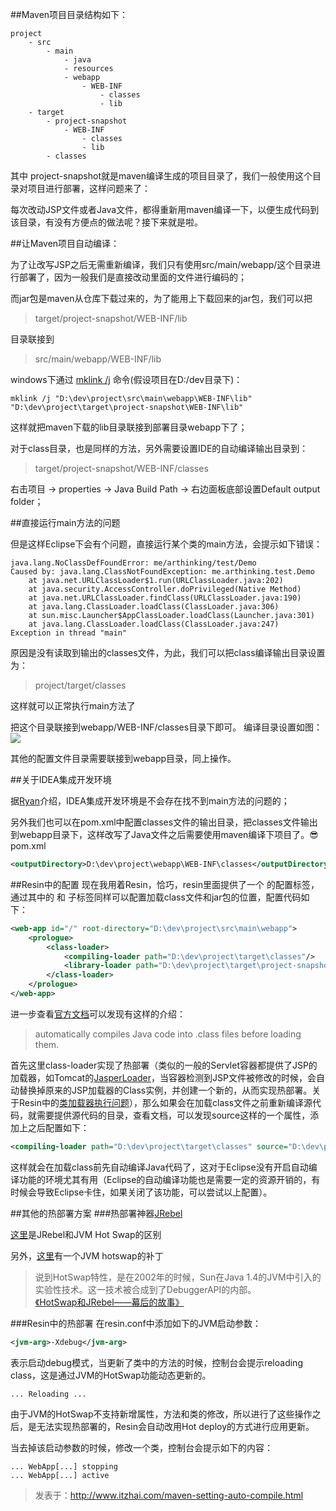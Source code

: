 ##Maven项目目录结构如下：
```  
project
    - src    
        - main
            - java
            - resources
            - webapp
                - WEB-INF
                    - classes
                    - lib
    - target
        - project-snapshot
            - WEB-INF
                - classes
                - lib
        - classes
```     
其中 project-snapshot就是maven编译生成的项目目录了，我们一般使用这个目录对项目进行部署，这样问题来了：  
  
每次改动JSP文件或者Java文件，都得重新用maven编译一下，以便生成代码到该目录，有没有方便点的做法呢？接下来就是啦。

##让Maven项目自动编译：    
    
为了让改写JSP之后无需重新编译，我们只有使用src/main/webapp/这个目录进行部署了，因为一般我们是直接改动里面的文件进行编码的；    
    
而jar包是maven从仓库下载过来的，为了能用上下载回来的jar包，我们可以把
> target/project-snapshot/WEB-INF/lib   
  
目录联接到
    
> src/main/webapp/WEB-INF/lib

windows下通过 [mklink /j](http://technet.microsoft.com/en-us/library/cc753194.aspx "mklink") 命令(假设项目在D:/dev目录下)：    
```
mklink /j "D:\dev\project\src\main\webapp\WEB-INF\lib" "D:\dev\project\target\project-snapshot\WEB-INF\lib"
```

这样就把maven下载的lib目录联接到部署目录webapp下了；
   
对于class目录，也是同样的方法，另外需要设置IDE的自动编译输出目录到：
> target/project-snapshot/WEB-INF/classes    

右击项目 -> properties -> Java Build Path -> 右边面板底部设置Default output folder；        

##直接运行main方法的问题

但是这样Eclipse下会有个问题，直接运行某个类的main方法，会提示如下错误：    

```
java.lang.NoClassDefFoundError: me/arthinking/test/Demo
Caused by: java.lang.ClassNotFoundException: me.arthinking.test.Demo
	at java.net.URLClassLoader$1.run(URLClassLoader.java:202)
	at java.security.AccessController.doPrivileged(Native Method)
	at java.net.URLClassLoader.findClass(URLClassLoader.java:190)
	at java.lang.ClassLoader.loadClass(ClassLoader.java:306)
	at sun.misc.Launcher$AppClassLoader.loadClass(Launcher.java:301)
	at java.lang.ClassLoader.loadClass(ClassLoader.java:247)
Exception in thread "main" 
```
原因是没有读取到输出的classes文件，为此，我们可以把class编译输出目录设置为：    

> project/target/classes

这样就可以正常执行main方法了

把这个目录联接到webapp/WEB-INF/classes目录下即可。
编译目录设置如图：    
![](https://raw.githubusercontent.com/arthinking/my-document/master/images/2014/12/20141204-java01.png)

其他的配置文件目录需要联接到webapp目录，同上操作。



##关于IDEA集成开发环境

据[Ryan](https://github.com/mojunbin "Ryan")介绍，IDEA集成开发环境是不会存在找不到main方法的问题的；

另外我们也可以在pom.xml中配置classes文件的输出目录，把classes文件输出到webapp目录下，这样改写了Java文件之后需要使用maven编译下项目了。:sunglasses:     
pom.xml
```xml
<outputDirectory>D:\dev\project\webapp\WEB-INF\classes</outputDirectory>
```

##Resin中的配置
现在我用着Resin，恰巧，resin里面提供了一个 [<class-loader>](http://www.caucho.com/resin-4.0/reference.xtp#classloader "<class-loader>") 的配置标签，通过其中的 [<compiling-loader>](http://www.caucho.com/resin-4.0/reference.xtp#compilingloader "[<compiling-loader>]") 和 [<library-loader>](http://www.caucho.com/resin-4.0/reference.xtp#libraryloader "<library-loader>") 子标签同样可以配置加载class文件和jar包的位置，配置代码如下：

```xml
<web-app id="/" root-directory="D:\dev\project\src\main\webapp">
	<prologue>
		<class-loader>
			<compiling-loader path="D:\dev\project\target\classes"/>
			<library-loader path="D:\dev\project\target\project-snapshot\WEB-INF\lib"/>
		</class-loader>
	</prologue>
</web-app>
```
进一步查看[官方文档](http://caucho.com/resin-4.0/reference.xtp#compilingloader "官方文档")可以发现有这样的介绍：
> automatically compiles Java code into .class files before loading them.    

首先这里class-loader实现了热部署（类似的一般的Servlet容器都提供了JSP的加载器，如Tomcat的[JasperLoader](http://my.oschina.net/heroShane/blog/198450 "JasperLoader")，当容器检测到JSP文件被修改的时候，会自动替换掉原来的JSP加载器的Class实例，并创建一个新的，从而实现热部署。关于Resin中的[类加载器执行问题](http://coolshell.cn/articles/6112.html "类加载器执行问题")），那么如果会在加载class文件之前重新编译源代码，就需要提供源代码的目录，查看文档，可以发现source这样的一个属性，添加上之后配置如下：    

```xml
<compiling-loader path="D:\dev\project\target\classes" source="D:\dev\project\src\main\java"/>
```

这样就会在加载class前先自动编译Java代码了，这对于Eclipse没有开启自动编译功能的环境尤其有用（Eclipse的自动编译功能也是需要一定的资源开销的，有时候会导致Eclipse卡住，如果关闭了该功能，可以尝试以上配置）。

##其他的热部署方案
###热部署神器[JRebel](http://zeroturnaround.com/software/jrebel/ "JRebel")    

[这里](http://zeroturnaround.com/software/jrebel/features/comparison-matrix/ "这里")是JRebel和JVM Hot Swap的区别

另外，[这里](http://jm-blog.aliapp.com/?p=641 "这里")有一个JVM hotswap的补丁

> 说到HotSwap特性，是在2002年的时候，Sun在Java 1.4的JVM中引入的实验性技术。这一技术被合成到了DebuggerAPI的内部。    
> [《HotSwap和JRebel——幕后的故事》](http://article.yeeyan.org/view/213582/186226 "HotSwap和JRebel——幕后的故事")

###Resin中的热部署
在resin.conf中添加如下的JVM启动参数：
```xml
<jvm-arg>-Xdebug</jvm-arg>
```
表示启动debug模式，当更新了类中的方法的时候，控制台会提示reloading class，这是通过JVM的HotSwap功能动态更新的。

```
... Reloading ...
```
 
由于JVM的HotSwap不支持新增属性，方法和类的修改，所以进行了这些操作之后，是无法实现热部署的，Resin会自动改用Hot deploy的方式进行应用更新。

当去掉该启动参数的时候，修改一个类，控制台会提示如下的内容：

```
... WebApp[...] stopping
... WebApp[...] active
```

> 发表于：http://www.itzhai.com/maven-setting-auto-compile.html
